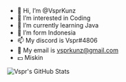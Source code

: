 - 👋 Hi, I’m @VsprKunz
- 👀 I’m interested in Coding
- 🌱 I’m currently learning Java
- 💞️ I’m form Indonesia
- 📫 My discord is Vspr#4806
- 💬 My email is vsprkunz@gmail.com
- :dollar: Miskin

<img align="left" alt="Vspr's GitHub Stats" src="https://github-readme-stats.vercel.app/api?username=Vspr&theme=dark&show_icons=true" />

<!---
VsprKunz/VsprKunz is a ✨ special ✨ repository because its `README.md` (this file) appears on your GitHub profile.
You can click the Preview link to take a look at your changes.
--->
